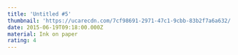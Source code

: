 ```yaml
---
title: 'Untitled #5'
thumbnail: 'https://ucarecdn.com/7cf98691-2971-47c1-9cbb-83b2f7a6a632/'
date: 2015-06-19T09:18:00.000Z
material: Ink on paper
rating: 4
---
```


